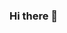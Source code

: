### Hi there 👋

<!--
**Amogus124/Amogus124** is a ✨ _special_ ✨ repository because its `README.md` (this file) appears on your GitHub profile.

Here are some ideas to get you started:

- 🔭 I’m currently working on Friday Night Funkin
- 🌱 I’m currently learning Haxe and Lua
- 💬 Ask me about ports
- 📫 How to reach me: 
- 😄 Pronouns: ...
- ⚡ Fun fact: ...
-->
